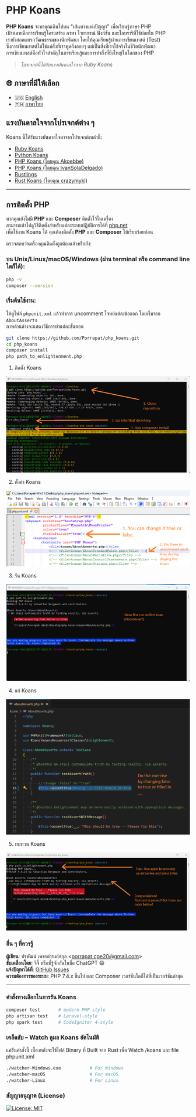 # PHP Koans

**PHP Koans** จะพาคุณเดินไปบน "เส้นทางแห่งปัญญา" เพื่อเรียนรู้ภาษา PHP  
เป้าหมายคือการเรียนรู้โครงสร้าง ภาษา ไวยากรณ์ ฟังก์ชัน และไลบรารีที่ใช้บ่อยใน PHP  
เรายังสอดแทรกวัฒนธรรมของนักพัฒนา โดยให้คุณเรียนรู้ผ่านการเขียนเทสต์ (Test)  
ซึ่งการเขียนเทสต์ไม่ใช่แค่สิ่งที่เราพูดถึงลอยๆ แต่เป็นสิ่งที่เราใช้จริงในชีวิตนักพัฒนา  
การเขียนเทสต์คือหัวใจสำคัญในการเรียนรู้และการทำสิ่งที่ยิ่งใหญ่ในโลกของ PHP

> _โปรเจกต์นี้ได้รับแรงบันดาลใจจาก Ruby Koans_

## 🌐 ภาษาที่มีให้เลือก

- 🇺🇸 [English](readme.md)
- 🇹🇭 [ภาษาไทย](readme_th.md)

## แรงบันดาลใจจากโปรเจกต์ต่าง ๆ

Koans นี้ได้รับแรงบันดาลใจมาจากโปรเจกต์เหล่านี้:

- [Ruby Koans](https://github.com/edgecase/ruby_koans)
- [Python Koans](https://github.com/gregmalcolm/python_koans)
- [PHP Koans (โดยคุณ Akoebbe)](https://github.com/akoebbe/php_koans.git)
- [PHP Koans (โดยคุณ IvanSolaDelgado)](https://github.com/540/php_koans.git)
- [Rustlings](https://github.com/rust-lang/rustlings)
- [Rust Koans (โดยคุณ crazymykl)](https://github.com/crazymykl/rust-koans)

---

## การติดตั้ง PHP

หากคุณยังไม่มี **PHP** และ **Composer** ติดตั้งไว้ในเครื่อง  
สามารถเข้าไปดูวิธีติดตั้งสำหรับแต่ละระบบปฏิบัติการได้ที่ [php.net](https://www.php.net)  
เพื่อใช้งาน Koans ได้ คุณต้องติดตั้ง **PHP** และ **Composer** ให้เรียบร้อยก่อน

ตรวจสอบว่าเครื่องคุณติดตั้งถูกต้องแล้วหรือยัง:

### บน Unix/Linux/macOS/Windows (ผ่าน terminal หรือ command line ใดก็ได้):

```bash
php -v
composer --version
```

### เริ่มต้นใช้งาน:

ให้ดูไฟล์ `phpunit.xml` แล้วทำการ uncomment โจทย์แต่ละข้อออก โดยเริ่มจาก `AboutAsserts`  
ภาพด้านล่างจะแสดงวิธีการทำแต่ละขั้นตอน

```bash
git clone https://github.com/Porrapat/php_koans.git
cd php_koans
composer install
php path_to_enlightenment.php
```

1. ติดตั้ง Koans

![img1.png](screenshots/01_installing_php_koans.png)

2. ตั้งค่า Koans

![img2.png](screenshots/02_configuration_php_koans.png)

3. รัน Koans

![img3.png](screenshots/03_first_run_koans.png)

4. แก้ Koans

![img4.png](screenshots/04_fix_things_disrupt_your_mind.png)

5. ทบทวน Koans

![img5.png](screenshots/05_run_koans_again.png)


### อื่น ๆ ที่ควรรู้

**ผู้เขียน**: ปรพัฒน์ เพชรดำรงค์สกุล <<porrapat.cpe20@gmail.com>>  
**ขับเคลื่อนโดย**: จีจี้ หรือที่รู้จักกันในชื่อ ChatGPT 😄  
**แจ้งปัญหาได้ที่**: [GitHub Issues](https://github.com/Porrapat/php_koans/issues)  
**ความต้องการของระบบ**: PHP 7.4.x ขึ้นไป และ Composer เวอร์ชันใดก็ได้ที่เป็นเวอร์ชันล่าสุด

---

### คำสั่งทางเลือกในการรัน Koans

```bash
composer test       # modern PHP style
php artisan test    # Laravel-style
php spark test      # CodeIgniter 4-style
```

### เคล็ดลับ – Watch ดูผล Koans อัตโนมัติ

แค่รันคำสั่งนี้ เบื้องหลังจะใช้ไฟล์ Binary ที่ Built จาก Rust เพื่อ Watch /koans และ file phpunit.xml

```bash
./watcher-Windows.exe           # For Windows
./watcher-macOS                 # For macOS
./watcher-Linux                 # For Linux
```

### สัญญาอนุญาต (License)

[![License: MIT](https://img.shields.io/badge/License-MIT-yellow.svg)](https://opensource.org/licenses/MIT)